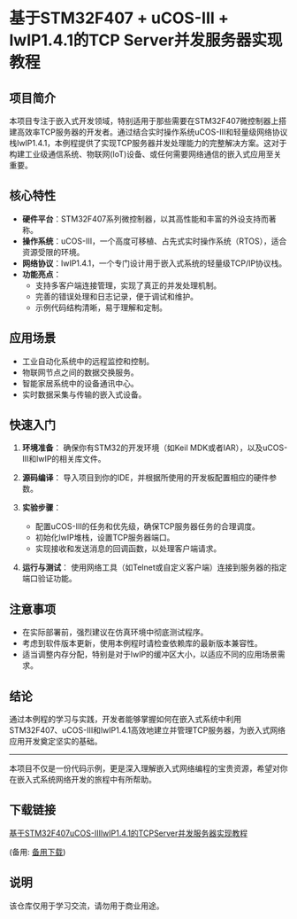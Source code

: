 # 基于STM32F407 + uCOS-III + lwIP1.4.1的TCP Server并发服务器实现教程

## 项目简介

本项目专注于嵌入式开发领域，特别适用于那些需要在STM32F407微控制器上搭建高效率TCP服务器的开发者。通过结合实时操作系统uCOS-III和轻量级网络协议栈lwIP1.4.1，本例程提供了实现TCP服务器并发处理能力的完整解决方案。这对于构建工业级通信系统、物联网(IoT)设备、或任何需要网络通信的嵌入式应用至关重要。

## 核心特性

- **硬件平台**：STM32F407系列微控制器，以其高性能和丰富的外设支持而著称。
- **操作系统**：uCOS-III，一个高度可移植、占先式实时操作系统（RTOS），适合资源受限的环境。
- **网络协议**：lwIP1.4.1，一个专门设计用于嵌入式系统的轻量级TCP/IP协议栈。
- **功能亮点**：
    - 支持多客户端连接管理，实现了真正的并发处理机制。
    - 完善的错误处理和日志记录，便于调试和维护。
    - 示例代码结构清晰，易于理解和定制。
    
## 应用场景

- 工业自动化系统中的远程监控和控制。
- 物联网节点之间的数据交换服务。
- 智能家居系统中的设备通讯中心。
- 实时数据采集与传输的嵌入式设备。

## 快速入门

1. **环境准备**：
   确保你有STM32的开发环境（如Keil MDK或者IAR），以及uCOS-III和lwIP的相关库文件。

2. **源码编译**：
   导入项目到你的IDE，并根据所使用的开发板配置相应的硬件参数。

3. **实验步骤**：
   - 配置uCOS-III的任务和优先级，确保TCP服务器任务的合理调度。
   - 初始化lwIP堆栈，设置TCP服务器端口。
   - 实现接收和发送消息的回调函数，以处理客户端请求。
   
4. **运行与测试**：
   使用网络工具（如Telnet或自定义客户端）连接到服务器的指定端口验证功能。

## 注意事项

- 在实际部署前，强烈建议在仿真环境中彻底测试程序。
- 考虑到软件版本更新，使用本例程时请检查依赖库的最新版本兼容性。
- 适当调整内存分配，特别是对于lwIP的缓冲区大小，以适应不同的应用场景需求。

## 结论

通过本例程的学习与实践，开发者能够掌握如何在嵌入式系统中利用STM32F407、uCOS-III和lwIP1.4.1高效地建立并管理TCP服务器，为嵌入式网络应用开发奠定坚实的基础。

---

本项目不仅是一份代码示例，更是深入理解嵌入式网络编程的宝贵资源，希望对你在嵌入式系统网络开发的旅程中有所帮助。

## 下载链接
[基于STM32F407uCOS-IIIlwIP1.4.1的TCPServer并发服务器实现教程](https://pan.quark.cn/s/e29301ed4fec) 

(备用: [备用下载](https://pan.baidu.com/s/1MybUv60lUBtZvl_xRtnECQ?pwd=1234))

## 说明

该仓库仅用于学习交流，请勿用于商业用途。
